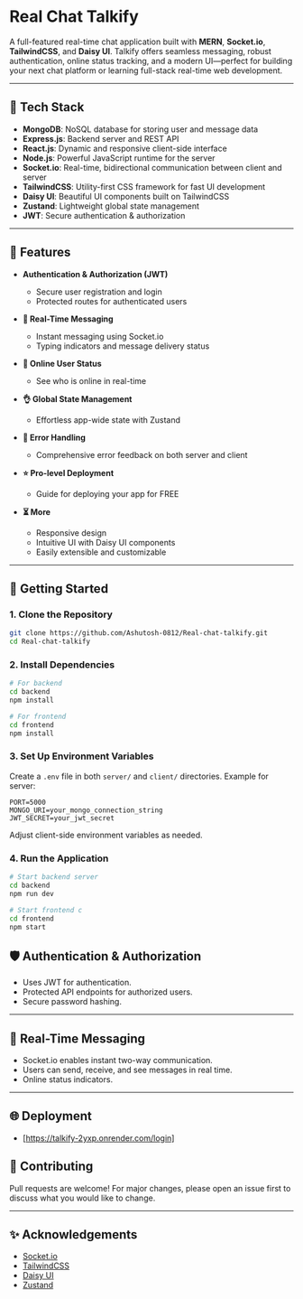# Real Chat Talkify

A full-featured real-time chat application built with **MERN**, **Socket.io**, **TailwindCSS**, and **Daisy UI**. Talkify offers seamless messaging, robust authentication, online status tracking, and a modern UI—perfect for building your next chat platform or learning full-stack real-time web development.

---

## 🌟 Tech Stack

- **MongoDB**: NoSQL database for storing user and message data
- **Express.js**: Backend server and REST API
- **React.js**: Dynamic and responsive client-side interface
- **Node.js**: Powerful JavaScript runtime for the server
- **Socket.io**: Real-time, bidirectional communication between client and server
- **TailwindCSS**: Utility-first CSS framework for fast UI development
- **Daisy UI**: Beautiful UI components built on TailwindCSS
- **Zustand**: Lightweight global state management
- **JWT**: Secure authentication & authorization

---

## 🎃 Features

- **Authentication & Authorization (JWT)**
  - Secure user registration and login
  - Protected routes for authenticated users

- **👾 Real-Time Messaging**
  - Instant messaging using Socket.io
  - Typing indicators and message delivery status

- **🚀 Online User Status**
  - See who is online in real-time

- **👌 Global State Management**
  - Effortless app-wide state with Zustand

- **🐞 Error Handling**
  - Comprehensive error feedback on both server and client

- **⭐ Pro-level Deployment**
  - Guide for deploying your app for FREE

- **⏳ More**
  - Responsive design
  - Intuitive UI with Daisy UI components
  - Easily extensible and customizable

---

## 🚀 Getting Started

### 1. Clone the Repository

```bash
git clone https://github.com/Ashutosh-0812/Real-chat-talkify.git
cd Real-chat-talkify
```

### 2. Install Dependencies

```bash
# For backend
cd backend
npm install

# For frontend
cd frontend
npm install
```

### 3. Set Up Environment Variables

Create a `.env` file in both `server/` and `client/` directories. Example for server:

```env
PORT=5000
MONGO_URI=your_mongo_connection_string
JWT_SECRET=your_jwt_secret
```

Adjust client-side environment variables as needed.

### 4. Run the Application

```bash
# Start backend server
cd backend
npm run dev

# Start frontend c
cd frontend
npm start
```


## 🛡️ Authentication & Authorization

- Uses JWT for authentication.
- Protected API endpoints for authorized users.
- Secure password hashing.

---

## 💬 Real-Time Messaging

- Socket.io enables instant two-way communication.
- Users can send, receive, and see messages in real time.
- Online status indicators.

---

## 🌐 Deployment


- [https://talkify-2yxp.onrender.com/login]


## 🙌 Contributing

Pull requests are welcome! For major changes, please open an issue first to discuss what you would like to change.

---



## ✨ Acknowledgements

- [Socket.io](https://socket.io/)
- [TailwindCSS](https://tailwindcss.com/)
- [Daisy UI](https://daisyui.com/)
- [Zustand](https://zustand-demo.pmnd.rs/)

